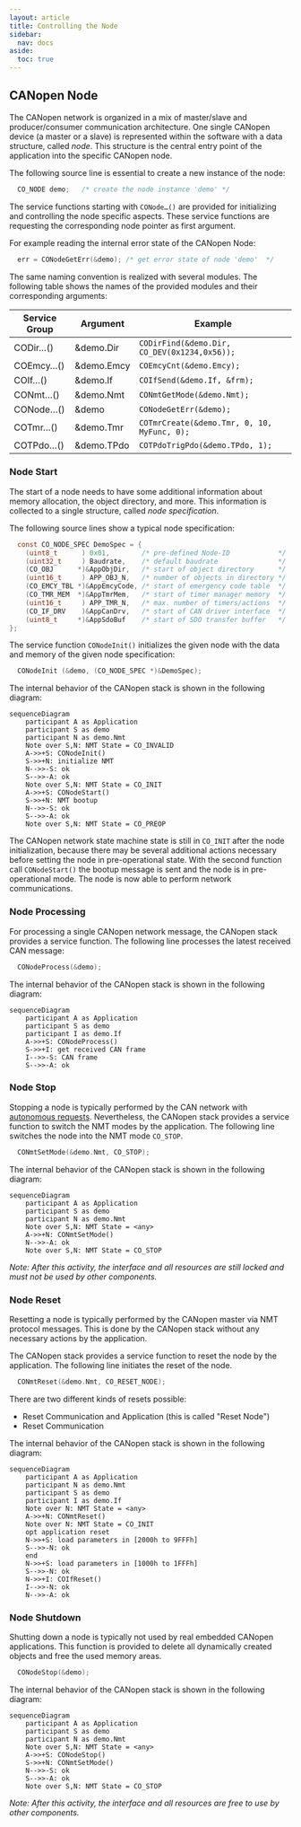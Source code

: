 ```yaml
---
layout: article
title: Controlling the Node
sidebar:
  nav: docs
aside:
  toc: true
---
```


## CANopen Node

The CANopen network is organized in a mix of master/slave and producer/consumer communication architecture. One single CANopen device (a master or a slave) is represented within the software with a data structure, called *node*. This structure is the central entry point of the application into the specific CANopen node.

The following source line is essential to create a new instance of the node:

```c
  CO_NODE demo;   /* create the node instance 'demo' */
```

The service functions starting with `CONode…()` are provided for initializing and controlling the node specific aspects. These service functions are requesting the corresponding node pointer as first argument.

For example reading the internal error state of the CANopen Node:

```c
  err = CONodeGetErr(&demo); /* get error state of node 'demo'  */
```

The same naming convention is realized with several modules. The following table shows the names of the provided modules and their corresponding arguments:

| Service Group | Argument   | Example                                      |
| ------------- | ---------- | -------------------------------------------- |
| CODir…()      | &demo.Dir  | `CODirFind(&demo.Dir, CO_DEV(0x1234,0x56));` |
| COEmcy…()     | &demo.Emcy | `COEmcyCnt(&demo.Emcy);`                     |
| COIf…()       | &demo.If   | `COIfSend(&demo.If, &frm);`                  |
| CONmt…()      | &demo.Nmt  | `CONmtGetMode(&demo.Nmt);`                   |
| CONode…()     | &demo      | `CONodeGetErr(&demo);`                       |
| COTmr…()      | &demo.Tmr  | `COTmrCreate(&demo.Tmr, 0, 10, MyFunc, 0);`  |
| COTPdo…()     | &demo.TPdo | `COTPdoTrigPdo(&demo.TPdo, 1);`              |


### Node Start

The start of a node needs to have some additional information about memory allocation, the object directory, and more. This information is collected to a single structure, called *node specification*.

The following source lines show a typical node specification:

```c
  const CO_NODE_SPEC DemoSpec = {
    (uint8_t      ) 0x01,        /* pre-defined Node-ID            */
    (uint32_t     ) Baudrate,    /* default baudrate               */
    (CO_OBJ      *)&AppObjDir,   /* start of object directory      */
    (uint16_t     ) APP_OBJ_N,   /* number of objects in directory */
    (CO_EMCY_TBL *)&AppEmcyCode, /* start of emergency code table  */
    (CO_TMR_MEM  *)&AppTmrMem,   /* start of timer manager memory  */
    (uint16_t     ) APP_TMR_N,   /* max. number of timers/actions  */
    (CO_IF_DRV    )&AppCanDrv,   /* start of CAN driver interface  */
    (uint8_t     *)&AppSdoBuf    /* start of SDO transfer buffer   */
};
```

The service function `CONodeInit()` initializes the given node with the data and memory of the given node specification:

```c
  CONodeInit (&demo, (CO_NODE_SPEC *)&DemoSpec);
```

The internal behavior of the CANopen stack is shown in the following diagram:

```mermaid
sequenceDiagram
    participant A as Application
    participant S as demo
    participant N as demo.Nmt
    Note over S,N: NMT State = CO_INVALID
    A->>+S: CONodeInit()
    S->>+N: initialize NMT
    N-->>-S: ok
    S-->>-A: ok
    Note over S,N: NMT State = CO_INIT
    A->>+S: CONodeStart()
    S->>+N: NMT bootup
    N-->>-S: ok
    S-->>-A: ok
    Note over S,N: NMT State = CO_PREOP
```

The CANopen network state machine state is still in `CO_INIT` after the node initialization, because there may be several additional actions necessary before setting the node in pre-operational state.
With the second function call `CONodeStart()` the bootup message is sent and the node is in pre-operational mode. The node is now able to perform network communications.


### Node Processing

For processing a single CANopen network message, the CANopen stack provides a service function. The following line processes the latest received CAN message:

```c
  CONodeProcess(&demo);
```

The internal behavior of the CANopen stack is shown in the following diagram:

```mermaid
sequenceDiagram
    participant A as Application
    participant S as demo
    participant I as demo.If
    A->>+S: CONodeProcess()
    S->>+I: get received CAN frame
    I-->>-S: CAN frame
    S-->>-A: ok
```


### Node Stop

Stopping a node is typically performed by the CAN network with [autonomous requests](/docs/usecase/overview#autonomous-external-request). Nevertheless, the CANopen stack provides a service function to switch the NMT modes by the application. The following line switches the node into the NMT mode `CO_STOP`.

```c
  CONmtSetMode(&demo.Nmt, CO_STOP);
```

The internal behavior of the CANopen stack is shown in the following diagram:

```mermaid
sequenceDiagram
    participant A as Application
    participant S as demo
    participant N as demo.Nmt
    Note over S,N: NMT State = <any>
    A->>+N: CONmtSetMode()
    N-->>-A: ok
    Note over S,N: NMT State = CO_STOP
```

*Note: After this activity, the interface and all resources are still locked and must not be used by other components.*


### Node Reset

Resetting a node is typically performed by the CANopen master via NMT protocol messages. This is done by the CANopen stack without any necessary actions by the application.

The CANopen stack provides a service function to reset the node by the application. The following line initiates the reset of the node.

```c
  CONmtReset(&demo.Nmt, CO_RESET_NODE);
```

There are two different kinds of resets possible:
- Reset Communication and Application (this is called "Reset Node")
- Reset Communication

The internal behavior of the CANopen stack is shown in the following diagram:

```mermaid
sequenceDiagram
    participant A as Application
    participant N as demo.Nmt
    participant S as demo
    participant I as demo.If
    Note over N: NMT State = <any>
    A->>+N: CONmtReset()
    Note over N: NMT State = CO_INIT
    opt application reset
    N->>+S: load parameters in [2000h to 9FFFh]
    S-->>-N: ok
    end
    N->>+S: load parameters in [1000h to 1FFFh]
    S-->>-N: ok
    N->>+I: COIfReset()
    I-->>-N: ok
    N-->>-A: ok
```


### Node Shutdown

Shutting down a node is typically not used by real embedded CANopen applications. This function is provided to delete all dynamically created objects and free the used memory areas.

```c
  CONodeStop(&demo);
```

The internal behavior of the CANopen stack is shown in the following diagram:
 
```mermaid
sequenceDiagram
    participant A as Application
    participant S as demo
    participant N as demo.Nmt
    Note over S,N: NMT State = <any>
    A->>+S: CONodeStop()
    S->>+N: CONmtSetMode()
    N-->>-S: ok
    S-->>-A: ok
    Note over S,N: NMT State = CO_STOP
```

*Note: After this activity, the interface and all resources are free to use by other components.*
